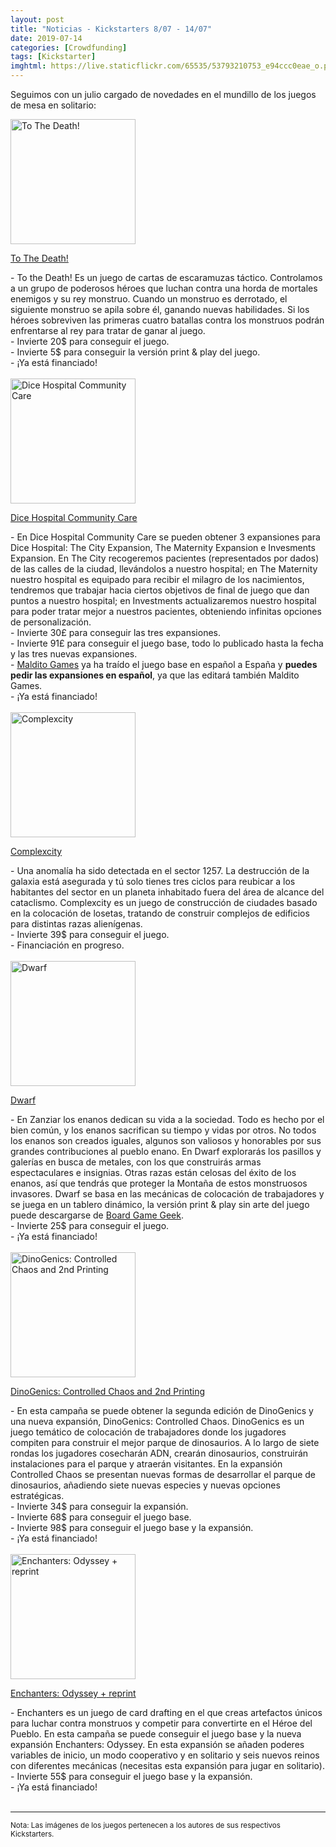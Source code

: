 ```yaml
---
layout: post
title: "Noticias - Kickstarters 8/07 - 14/07"
date: 2019-07-14
categories: [Crowdfunding]
tags: [Kickstarter]
imghtml: https://live.staticflickr.com/65535/53793210753_e94ccc0eae_o.png
---
```


Seguimos con un julio cargado de novedades en el mundillo de los juegos de mesa 
en solitario:

<div class="row">
    <div class="col-md-3">
        <img width="200" height="200"
            src="https://ksr-ugc.imgix.net/assets/025/723/454/ed354ba2b84edbe1c975db9b7c9d22f3_original.jpg?ixlib=rb-2.1.0&w=680&fit=max&v=1562464992&auto=format&gif-q=50&q=92&s=a33617e43a29d60f2da53ff4893730ad"
            class="img-thumbnail" alt="To The Death!">
    </div>
    <div class="col-md-9">
        <p>
            <a target="_blank" 
                href="https://www.kickstarter.com/projects/877511135/to-the-death-a-tactical-skirmish-game-for-1-2-players?ref=mazmorreoensolitario">
            To The Death!
            </a>
        </p>
           - To the Death! Es un juego de cartas de escaramuzas
           táctico. Controlamos a un grupo de poderosos héroes que luchan
           contra una horda de mortales enemigos y su rey monstruo. Cuando un
           monstruo es derrotado, el siguiente monstruo se apila sobre él,
           ganando nuevas habilidades. Si los héroes sobreviven las primeras
           cuatro batallas contra los monstruos podrán enfrentarse al rey para
           tratar de ganar al juego.
           <br>
           - Invierte 20$ para conseguir el juego.
           <br>
           - Invierte 5$ para conseguir la versión print & play del juego.
          <br>
          - ¡Ya está financiado!
    </div>
</div>
<br>

<div class="row">
    <div class="col-md-3">
        <img width="200" height="200"
            src="https://ksr-ugc.imgix.net/assets/025/737/993/20da4622139df9b1150670e33df3c9f1_original.jpg?ixlib=rb-2.1.0&w=680&fit=max&v=1562606399&auto=format&gif-q=50&q=92&s=4b1a9d2e1dd416a68fac03f9cbc4307c"
            class="img-thumbnail" alt="Dice Hospital Community Care">
    </div>
    <div class="col-md-9">
        <p>
            <a target="_blank" 
                href="https://www.kickstarter.com/projects/alleycatgames/dice-hospital-community-care-3-expansions-for-dice-hospital?ref=mazmorreoensolitario">
            Dice Hospital Community Care
            </a>
        </p>
           - En Dice Hospital Community Care se pueden obtener 3 expansiones
           para Dice Hospital: The City Expansion, The Maternity Expansion e
           Invesments Expansion. En The City recogeremos pacientes
           (representados por dados) de las calles de la ciudad, llevándolos a
           nuestro hospital; en The Maternity nuestro hospital es equipado para
           recibir el milagro de los nacimientos, tendremos que trabajar hacia
           ciertos objetivos de final de juego que dan puntos a nuestro
           hospital; en Investments actualizaremos nuestro hospital para poder
           tratar mejor a nuestros pacientes, obteniendo infinitas opciones de
           personalización. 
           <br>
           - Invierte 30£ para conseguir las tres expansiones.
           <br>
           - Invierte 91£ para conseguir el juego base, todo lo publicado hasta
          la fecha y las tres nuevas expansiones.
          <br>
          - <a href="https://amzn.to/2laGUM1">Maldito Games</a> ya ha traído el
          juego base en español a España y <strong>puedes pedir las expansiones
          en español</strong>, ya que las editará también Maldito Games.
          <br>
          - ¡Ya está financiado!
    </div>
</div>
<br>

<div class="row">
    <div class="col-md-3">
        <img width="200" height="200"
            src="https://ksr-ugc.imgix.net/assets/025/734/025/010e278bd86819f5046187683c3b4ce3_original.jpg?ixlib=rb-2.1.0&w=680&fit=max&v=1562582681&auto=format&gif-q=50&q=92&s=8f3ec9f997be575e47cdf1d947a6d8de"
            class="img-thumbnail" alt="Complexcity">
    </div>
    <div class="col-md-9">
        <p>
            <a target="_blank" 
                href="https://www.kickstarter.com/projects/bigkidgames/complexcity-by-sen-foong-lim-and-jay-cormier?ref=mazmorreoensolitario">
            Complexcity
            </a>
        </p>
           - Una anomalía ha sido detectada en el sector 1257. La destrucción
           de la galaxia está asegurada y tú solo tienes tres ciclos para
           reubicar a los habitantes del sector en un planeta inhabitado fuera
           del área de alcance del cataclismo. Complexcity es un juego de
           construcción de ciudades basado en la colocación de losetas,
           tratando de construir complejos de edificios para distintas razas
           alienígenas. 
           <br>
           - Invierte 39$ para conseguir el juego.
          <br>
          - Financiación en progreso.
    </div>
</div>
<br>

<div class="row">
    <div class="col-md-3">
        <img width="200" height="200"
            src="https://ksr-ugc.imgix.net/assets/025/747/380/fbcccd0b71d68a0506f76bf87d0b17c6_original.png?ixlib=rb-2.1.0&w=680&fit=max&v=1562669024&auto=format&gif-q=50&lossless=true&s=be6457543eb5db730782f64a0baf26ee"
            class="img-thumbnail" alt="Dwarf">
    </div>
    <div class="col-md-9">
        <p>
            <a target="_blank" 
                href="https://www.kickstarter.com/projects/ddpgames/dwarf-board-game?ref=mazmorreoensolitario">
            Dwarf
            </a>
        </p>
           - En Zanziar los enanos dedican su vida a la sociedad. Todo es hecho
           por el bien común, y los enanos sacrifican su tiempo y vidas por
           otros. No todos los enanos son creados iguales, algunos son valiosos
           y honorables por sus grandes contribuciones al pueblo enano. En
           Dwarf explorarás los pasillos y galerías en busca de metales, con
           los que construirás armas espectaculares e insignias. Otras razas
           están celosas del éxito de los enanos, así que tendrás que proteger
           la Montaña de estos monstruosos invasores. Dwarf se basa en las
           mecánicas de colocación de trabajadores y se juega en un tablero
           dinámico, la versión print & play sin arte del juego puede
           descargarse de <a
           href="https://boardgamegeek.com/filepage/154391/full-game-including-rules-and-cards">Board
           Game Geek</a>.
           <br>
           - Invierte 25$ para conseguir el juego.
          <br>
          - ¡Ya está financiado!
    </div>
</div>
<br>

<div class="row">
    <div class="col-md-3">
        <img width="200" height="200"
            src="https://ksr-ugc.imgix.net/assets/025/684/576/c5e681f33264ff749c7d922b5eee1789_original.jpg?ixlib=rb-2.1.0&w=680&fit=max&v=1562096769&auto=format&gif-q=50&q=92&s=7cdbf8882d4c9b5cba94445c1af9f32c"
            class="img-thumbnail" alt="DinoGenics: Controlled Chaos and 2nd Printing">
    </div>
    <div class="col-md-9">
        <p>
            <a target="_blank" 
                href="https://www.kickstarter.com/projects/1541227444/dinogenics-controlled-chaos-and-2nd-printing?ref=mazmorreoensolitario">
            DinoGenics: Controlled Chaos and 2nd Printing
            </a>
        </p>
           - En esta campaña se puede obtener la segunda edición de DinoGenics
           y una nueva expansión, DinoGenics: Controlled Chaos. DinoGenics es
           un juego temático de colocación de trabajadores donde los jugadores
           compiten para construir el mejor parque de dinosaurios. A lo largo
           de siete rondas los jugadores cosecharán ADN, crearán dinosaurios,
           construirán instalaciones para el parque y atraerán visitantes. En
           la expansión Controlled Chaos se presentan nuevas formas de
           desarrollar el parque de dinosaurios, añadiendo siete nuevas
           especies y nuevas opciones estratégicas.
           <br>
           - Invierte 34$ para conseguir la expansión.
           <br>
           - Invierte 68$ para conseguir el juego base.
           <br>
           - Invierte 98$ para conseguir el juego base y la expansión.
          <br>
          - ¡Ya está financiado!
    </div>
</div>
<br>

<div class="row">
    <div class="col-md-3">
        <img width="200" height="200"
            src="https://ksr-ugc.imgix.net/assets/025/713/851/87976a43805651c68e68d40a6315a507_original.jpg?ixlib=rb-2.1.0&w=680&fit=max&v=1562353496&auto=format&gif-q=50&q=92&s=d91186f234434767a38aa1dbc62be9fb"
            class="img-thumbnail" alt="Enchanters: Odyssey + reprint">
    </div>
    <div class="col-md-9">
        <p>
            <a target="_blank" 
                href="https://www.kickstarter.com/projects/470222694/enchanters-odyssey-reprint?ref=mazmorreoensolitario">
            Enchanters: Odyssey + reprint
            </a>
        </p>
           - Enchanters es un juego de card drafting en el que creas artefactos
           únicos para luchar contra monstruos y competir para convertirte en
           el Héroe del Pueblo. En esta campaña se puede conseguir el juego
           base y la nueva expansión Enchanters: Odyssey. En esta expansión se
           añaden poderes variables de inicio, un modo cooperativo y en
           solitario y seis nuevos reinos con diferentes mecánicas (necesitas
           esta expansión para jugar en solitario).
           <br>
           - Invierte 55$ para conseguir el juego base y la expansión.
          <br>
          - ¡Ya está financiado!
    </div>
</div>
<br>

<hr>

<small>Nota: Las imágenes de los juegos pertenecen a los autores de sus
respectivos Kickstarters.</small>

